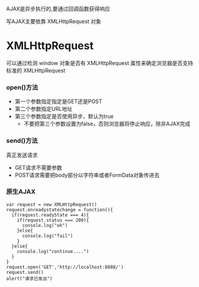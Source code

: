 AJAX是异步执行的,要通过回调函数获得响应

 写AJAX主要依靠 XMLHttpRequest 对象
# XMLHttpRequest
可以通过检测 window 对象是否有 XMLHttpRequest 属性来确定浏览器是否支持标准的 XMLHttpRequest
### open()方法
- 第一个参数指定指定是GET还是POST
- 第二个参数指定URL地址
- 第三个参数指定是否使用异步，默认为true
  - 不要把第三个参数设置为false，否则浏览器将停止响应，除非AJAX完成
### send()方法
真正发送请求
- GET请求不需要参数
- POST请求需要把body部分以字符串或者FormData对象传进去

### 原生AJAX
```
var request = new XMLHttpRequest()
request.onreadystatechange = function(){
  if(request.readyState === 4){
    if(request.status === 200){
      console.log("ok")
    }else{
      console.log("fail")
    }
  }else{
    console.log("continue....")
  }
}
request.open('GET','http://localhost:8888/')
request.send()
alert("请求已发出")
```
